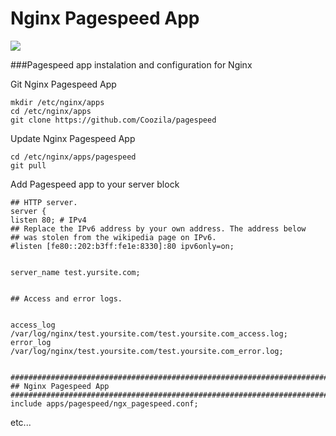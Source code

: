 Nginx Pagespeed App
======================
![](https://developers.google.com/speed/images/banner-carusel-pagespeed.png)

###Pagespeed app instalation and configuration for Nginx

Git Nginx Pagespeed App

    mkdir /etc/nginx/apps
    cd /etc/nginx/apps
    git clone https://github.com/Coozila/pagespeed
    
Update Nginx Pagespeed App

    cd /etc/nginx/apps/pagespeed
    git pull
    
Add Pagespeed app to your server block

    ## HTTP server.
    server {
    listen 80; # IPv4
    ## Replace the IPv6 address by your own address. The address below
    ## was stolen from the wikipedia page on IPv6.
    #listen [fe80::202:b3ff:fe1e:8330]:80 ipv6only=on;


    server_name test.yursite.com;


    ## Access and error logs.


    access_log /var/log/nginx/test.yoursite.com/test.yoursite.com_access.log;
    error_log /var/log/nginx/test.yoursite.com/test.yoursite.com_error.log;


    ###########################################################################
    ## Nginx Pagespeed App 										
    ###########################################################################
    include apps/pagespeed/ngx_pagespeed.conf;


etc...
